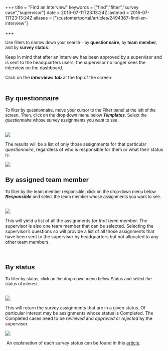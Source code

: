 +++
title = "Find an Interview"
keywords = ["find","filter","survey case","supervisor"]
date = 2016-07-11T23:13:24Z
lastmod = 2016-07-11T23:13:24Z
aliases = ["/customer/portal/articles/2494367-find-an-interview"]

+++

<span style="font-family:arial,helvetica,sans-serif;">Use filters to
narrow down your search—by **questionnaire**, by **team member**, and by
**survey status**.</span>  
  
Keep in mind that after an interview has been approved by a supervisor
and is sent to the headquarters users, the supervisor no longer sees the
interview on the dashboard. <span
style="font-family:arial,helvetica,sans-serif;">   
  
Click on the ***Interviews tab*** at the top of the screen:  
 </span>

<span style="font-family:arial,helvetica,sans-serif;">By questionnaire      </span>
-----------------------------------------------------------------------------------

  
<span style="font-family:arial,helvetica,sans-serif;">To filter by
questionnaire, move your cursor to the <span class="underline">Filter
panel at the left of the screen</span>. Then, click on the drop-down
menu below ***Templates***. Select the *questionnaire* whose survey
assignments you want to see.  
   
  
  
![](/images/772992.png)  
  
  
The results will be a list of only those assignments for that particular
*questionnaire*, regardless of who is responsible for them or what their
status is.  
  
  
![](/images/772993.png)</span>

 <span style="font-family:arial,helvetica,sans-serif;">By assigned team member</span>
-------------------------------------------------------------------------------------

  
<span style="font-family:arial,helvetica,sans-serif;">To filter by the
team member responsible, click on the drop-down menu below
***Responsible*** and select the team member whose assignments you want
to see.  
   
  
![](/images/772994.png)  
  
  
This will yield a list of all the assignments *for that team member*.
The supervisor is also one team member that can be selected. Selecting
the supervisor’s questions so will provide a list of all those
assignments that have been sent to the supervisor by headquarters but
not allocated to any other team members. </span>  
  
  
 

<span style="font-family:arial,helvetica,sans-serif;">By status</span>
----------------------------------------------------------------------

  
<span style="font-family:arial,helvetica,sans-serif;">To filter by
status, click on the drop-down menu below <span
class="underline">Status</span> and select the status of interest.  
   
  
![](/images/772995.png)  
  
This will return the survey assignments that are in a given status. Of
particular interest may be assignments whose status is <span
class="underline">Completed</span>. The <span
class="underline">Completed</span> cases need to be *reviewed* and
*approved* or *rejected* by the supervisor.  
  
![](/images/772998.png)  
  
 <span style="line-height: 1.2;">An explanation of each survey status
can be found in this
[article](http://support.mysurvey.solutions/customer/en/portal/articles/2481526-survey-workflow?b_id=12728). </span></span>
